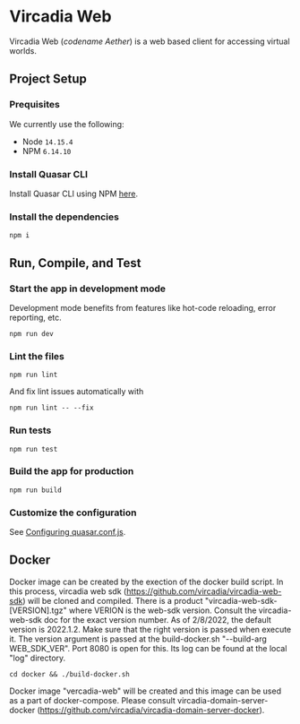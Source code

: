# Vircadia Web

Vircadia Web (*codename Aether*) is a web based client for accessing virtual worlds.

## Project Setup

### Prequisites

We currently use the following:

* Node `14.15.4`
* NPM `6.14.10`

### Install Quasar CLI

Install Quasar CLI using NPM [here](https://next.quasar.dev/quasar-cli/installation).

### Install the dependencies

```
npm i
```

## Run, Compile, and Test

### Start the app in development mode

Development mode benefits from features like hot-code reloading, error reporting, etc.

```
npm run dev
```

### Lint the files

```
npm run lint
```

And fix lint issues automatically with

```
npm run lint -- --fix
```

### Run tests

```
npm run test
```

### Build the app for production

```
npm run build
```

### Customize the configuration

See [Configuring quasar.conf.js](https://v2.quasar.dev/quasar-cli/quasar-conf-js).

## Docker

Docker image can be created by the exection of the docker build script.
In this process, vircadia web sdk (https://github.com/vircadia/vircadia-web-sdk) will be cloned and compiled. There is a product "vircadia-web-sdk-[VERSION].tgz" where VERION is the web-sdk version. Consult the vircadia-web-sdk doc for the exact version number. As of 2/8/2022, the default version is 2022.1.2. Make sure that the right version is passed when execute it.
The version argument is passed at the build-docker.sh "--build-arg WEB_SDK_VER".
Port 8080 is open for this. Its log can be found at the local "log" directory.

```
cd docker && ./build-docker.sh
```

Docker image "vercadia-web" will be created and this image can be used as a part of docker-compose. Please consult vircadia-domain-server-docker (https://github.com/vircadia/vircadia-domain-server-docker).
